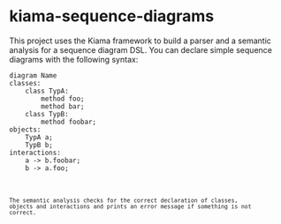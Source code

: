 kiama-sequence-diagrams
=======================

This project uses the Kiama framework to build a parser and a semantic analysis for a sequence diagram DSL.
You can declare simple sequence diagrams with the following syntax:

<pre><code>diagram Name
classes:
    class TypA:
        method foo;
        method bar;
    class TypB:
        method foobar;
objects:
    TypA a;
    TypB b;
interactions:
    a -> b.foobar;
    b -> a.foo;
<code/></pre>

The semantic analysis checks for the correct declaration of classes, objects and interactions and prints an error message if something is not correct.
